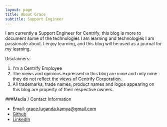 ```yaml
---
layout: page
title: About Grace
subtitle: Support Engineer
---
```


I am currently a Support Engineer for Centrify, this blog is more to document some of the technologies I am learning and technologies I am passionate about. I enjoy learning, and this blog will be used as a journal for my learning.

Disclaimers:
1. I'm a Centrify Employee 
2. The views and opinions expressed in this blog are mine and only mine they do not reflect the views of Centrify Corporation. 
3. All trademarks, trade names, product names and logos appearing on this blog are property of their respective owners.

###Media / Contact Information

- Email: grace.luganda.kamya@gmail.com
- [Github](https://github.com/gracelugandakamya/)
- [LinkedIn](https://www.linkedin.com/in/grace-luganda/)




